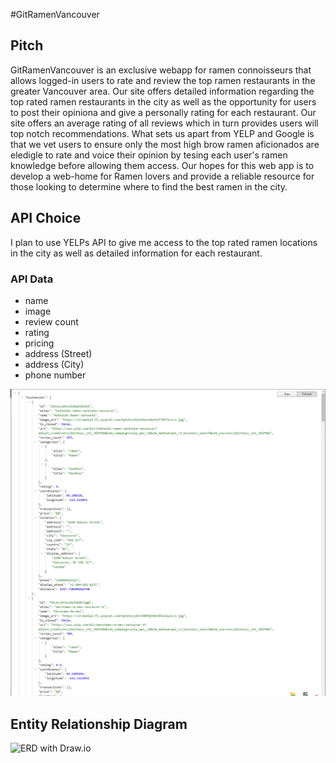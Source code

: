 #GitRamenVancouver

## Pitch
GitRamenVancouver is an exclusive webapp for ramen connoisseurs that allows logged-in users to rate and review the top ramen restaurants in the greater Vancouver area. Our site offers detailed information regarding the top rated ramen restaurants in the city as well as the opportunity for users to post their opiniona and give a personally rating for each restaurant. Our site offers an average rating of all reviews which in turn provides users will top notch recommendations. What sets us apart from YELP and Google is that we vet users to ensure only the most high brow ramen aficionados are eledigle to rate and voice their opinion by tesing each user's ramen knowledge before allowing them access.
Our hopes for this web app is to develop a web-home for Ramen lovers and provide a reliable resource for those looking to determine where to find the best ramen in the city.


## API Choice

I plan to use YELPs API to give me access to the top rated ramen locations in the city as well as detailed information for each restaurant.

### API Data

- name
- image
- review count
- rating
- pricing
- address (Street)
- address (City)
- phone number


![yelp api data](YELP-API-DATA.png)


## Entity Relationship Diagram

![ERD with Draw.io](P2-ERDS.png)


